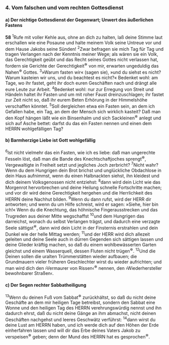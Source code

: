 ### 4. Vom falschen und vom rechten Gottesdienst

#### a) Der nichtige Gottesdienst der Gegenwart; Unwert des äußerlichen Fastens

__58__
<sup>1</sup>Rufe mit voller Kehle aus, ohne an dich zu halten, laß deine Stimme laut erschallen wie eine Posaune und halte meinem Volk seine Untreue vor und dem Hause Jakobs seine Sünden!
<sup>2</sup>Zwar befragen sie mich Tag für Tag und tragen Verlangen nach der Kenntnis meiner Wege; als wären sie ein Volk, das Gerechtigkeit geübt und das Recht seines Gottes nicht verlassen hat, fordern sie Gerichte der Gerechtigkeit<sup title="oder: wohlverdiente Rechte">&#x2732;</sup> von mir, erwarten ungeduldig das Nahen<sup title="oder: Erscheinen">&#x2732;</sup> Gottes.
<sup>3</sup>»Warum fasten wir« (sagen sie), »und du siehst es nicht? Warum kasteien wir uns, und du beachtest es nicht?« Bedenket wohl: am Tage, wo ihr fastet, geht ihr doch euren Geschäften nach und drängt alle eure Leute zur Arbeit.
<sup>4</sup>Bedenket wohl: nur zur Erregung von Streit und Händeln haltet ihr Fasten und um mit roher Faust dreinzuschlagen; ihr fastet zur Zeit nicht so, daß ihr eurem Beten Erhörung in der Himmelshöhe verschaffen könntet.
<sup>5</sup>Soll dergleichen etwa ein Fasten sein, an dem ich Gefallen habe, ein Tag, an dem der Mensch sich wirklich kasteit? Daß man den Kopf hängen läßt wie ein Binsenhalm und sich Sackleinen<sup title="= ein Bußkleid">&#x2732;</sup> anlegt und sich auf Asche bettet: darfst du das ein Fasten nennen und einen dem HERRN wohlgefälligen Tag?

#### b) Barmherzige Liebe ist Gott wohlgefällig

<sup>6</sup>Ist nicht vielmehr das ein Fasten, wie ich es liebe: daß man ungerechte Fesseln löst, daß man die Bande des Knechtschaftjoches sprengt<sup title="oder: losmacht">&#x2732;</sup>, Vergewaltigte in Freiheit setzt und jegliches Joch zerbricht?
<sup>7</sup>Nicht wahr? Wenn du dem Hungrigen dein Brot brichst und unglückliche Obdachlose in dein Haus aufnimmst, wenn du einen Halbnackten siehst, ihn kleidest und dich deinem Volksgenossen nicht entziehst:
<sup>8</sup>dann wird dein Licht wie das Morgenrot hervorbrechen und deine Heilung schnelle Fortschritte machen; und vor dir wird deine Gerechtigkeit hergehen und die Herrlichkeit des HERRN deine Nachhut bilden.
<sup>9</sup>Wenn du dann rufst, wird der HERR dir antworten; und wenn du um Hilfe schreist, wird er sagen: »Siehe, hier bin ich!« Wenn du die Knechtung, das höhnische Fingerausstrecken und das Trugreden aus deiner Mitte wegschaffst
<sup>10</sup>und dem Hungrigen das darreichst, wonach du selbst Verlangen trägst, und dadurch eine verzagte Seele sättigst<sup title="oder: befriedigst">&#x2732;</sup>, dann wird dein Licht in der Finsternis erstrahlen und dein Dunkel wie der helle Mittag werden;
<sup>11</sup>und der HERR wird dich allezeit geleiten und deine Seele auch in dürren Gegenden sich sättigen lassen und deine Glieder kräftig machen, so daß du einem wohlbewässerten Garten gleichst und einem Wasserquell, dessen Fluten nicht trügen<sup title="= versiegen">&#x2732;</sup>.
<sup>12</sup>Und die Deinen sollen die uralten Trümmerstätten wieder aufbauen; die Grundmauern vieler früheren Geschlechter wirst du wieder aufrichten; und man wird dich den ›Vermaurer von Rissen‹<sup title="= Breschen">&#x2732;</sup> nennen, den ›Wiederhersteller bewohnbarer Straßen‹.

#### c) Der Segen rechter Sabbatheiligung

<sup>13</sup>Wenn du deinen Fuß vom Sabbat<sup title="= von der Entheiligung des Sabbats">&#x2732;</sup> zurückhältst, so daß du nicht deine Geschäfte an dem mir heiligen Tage betreibst, sondern den Sabbat eine Wonne und den heiligen Tag des HERRN verehrungswürdig nennst und ihn dadurch ehrst, daß du nicht deine Gänge an ihm abmachst, nicht deinen Geschäften nachgehst und leeres Geschwätz verführst:
<sup>14</sup>dann wirst du deine Lust am HERRN haben, und ich werde dich auf den Höhen der Erde einherfahren lassen und will dir das Erbe deines Vaters Jakob zu verspeisen<sup title="= genießen">&#x2732;</sup> geben; denn der Mund des HERRN hat es gesprochen<sup title="= zugesagt">&#x2732;</sup>.